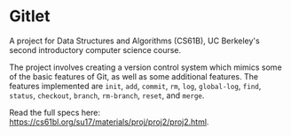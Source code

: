 # Gitlet

A project for Data Structures and Algorithms (CS61B), UC Berkeley's second introductory computer science course.

The project involves creating a version control system which mimics some of the basic features of Git, as well as some additional features. The features implemented are `init`, `add`, `commit`, `rm`, `log`, `global-log`, `find`, `status`, `checkout`, `branch`, `rm-branch`, `reset`, and `merge`.

Read the full specs here: https://cs61bl.org/su17/materials/proj/proj2/proj2.html.
